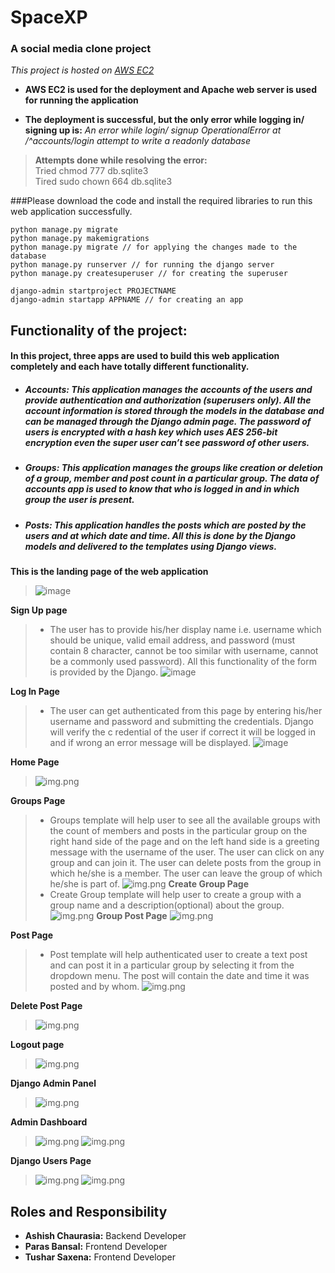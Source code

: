 # SpaceXP
### A social media clone project
_This project is hosted on [AWS EC2](http://ec2-13-235-75-96.ap-south-1.compute.amazonaws.com)_

* __AWS EC2 is used for the deployment and Apache web server is used for running the application__

* __The deployment is successful, but the only error while logging in/ signing up is:__ _An error while login/ signup OperationalError at /^accounts/login
attempt to write a readonly database_
> __Attempts done while resolving the error:__<br>
> Tried chmod 777 db.sqlite3<br>
> Tired sudo chown 664 db.sqlite3 

###Please download the code and install the required libraries to run this web application successfully.
```
python manage.py migrate
python manage.py makemigrations
python manage.py migrate // for applying the changes made to the database
python manage.py runserver // for running the django server
python manage.py createsuperuser // for creating the superuser

django-admin startproject PROJECTNAME 
django-admin startapp APPNAME // for creating an app
```
## Functionality of the project:

#### In this project, three apps are used to build this web application completely and each have totally different functionality.
* ##### __Accounts:__  This application manages the accounts of the users and provide authentication and authorization (superusers only). All the account information is stored through the models in the database and can be managed through the Django admin page. The password of users is encrypted with a hash key which uses AES 256-bit encryption even the super user can’t see password of other users.
* ##### __Groups:__ This application manages the groups like creation or deletion of a group, member and post count in a particular group. The data of accounts app is used to know that who is logged in and in which group the user is present.
* ##### __Posts:__ This application handles the posts which are posted by the users and at which date and time. All this is done by the Django models and delivered to the templates using Django views.

__This is the landing page of the web application__
>![image](ss/img.png)

__Sign Up page__
>* The user has to provide his/her display name i.e. username which should be unique, valid email address, and password (must contain 8 character,
cannot be too similar with username, cannot be a commonly used password).  All this functionality of the form is provided by the Django.
![image](ss/img_1.png)

__Log In Page__
> * The user can get authenticated from this page by entering his/her username and password and submitting the credentials. Django will verify the c
redential of the user if correct it will be logged in and if wrong an error message will be displayed.
![image](ss/img_2.png)

__Home Page__
>![img.png](ss/img_3.png)

__Groups Page__
> * Groups template will help user to see all the available groups with the count of members and posts in the particular group on the right hand side of the page and on the left hand side is a greeting message with the username of the user. The user can click on any group and can join it. The user can delete posts from the group in which he/she is a member. The user can leave the group of which he/she is part of.
![img.png](ss/img_4.png)
__Create Group Page__
> * Create Group template will help user to create a group with a group name and a description(optional) about the group.
![img.png](ss/img_5.png)
__Group Post Page__
>![img.png](ss/img_6.png)

__Post Page__ 

> * Post template will help authenticated user to create a text post and can post it in a particular group by selecting it from the dropdown menu. The post will contain the date and time it was posted and by whom.
![img.png](ss/img_7.png)

__Delete Post Page__
>![img.png](ss/img_8.png)

__Logout page__

>![img.png](ss/img_9.png)

__Django Admin Panel__

>![img.png](ss/img_10.png)

__Admin Dashboard__

>![img.png](ss/img_11.png)
>![img.png](ss/img_12.png)

__Django Users Page__

>![img.png](ss/img_13.png)
>![img.png](ss/img_14.png)

## Roles and Responsibility
* __Ashish Chaurasia:__ Backend Developer
* __Paras Bansal:__ Frontend Developer
* __Tushar Saxena:__ Frontend Developer

